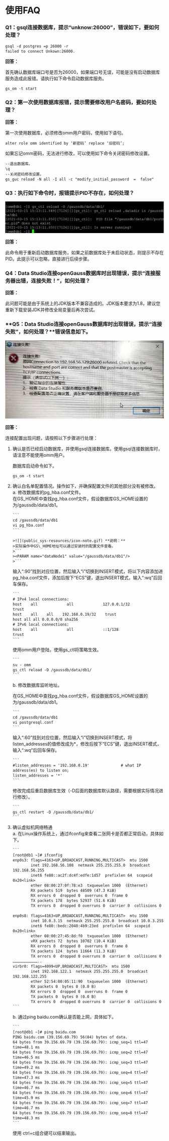 # 使用FAQ<a name="ZH-CN_TOPIC_0000001150545071"></a>

### **Q1：gsql连接数据库，提示“unknow:26000”，错误如下，要如何处理？**

```
gsql -d postgres =p 26000 -r
failed to connect Unkown:26000.
```

**回答：**

首先确认数据库端口号是否为26000，如果端口号无误，可能是没有启动数据库服务造成此报错。请执行如下命令启动数据库服务。

```
gs_om -t start
```

### **Q2：第一次使用数据库报错，提示需要修改用户名密码，要如何处理？**

**回答：**

第一次使用数据库，必须修改omm用户密码，使用如下语句。

```
alter role omm identified by ‘新密码’ replace ‘旧密码’;
```

如果忘记omm密码，无法进行修改，可以使用如下命令关闭密码修改设置。

```
--退出数据库。
\q
--关闭密码修改设置。
gs_guc reload -N all -I all -c "modify_initial_password  =  false" 
```

### **Q3：执行如下命令时，报错提示PID不存在，如何处理？**

![](figures/zh-cn_image_0000001103872542.png)

**回答：**

此命令用于重新启动数据库服务，如果之前数据库处于未启动状态，则提示不存在PID。此提示可以忽略，直接进行后续步骤。

### **Q4：Data Studio连接openGauss数据库时出现错误，提示“连接服务器出错，连接失败！”，如何处理？**

**回答：**

此问题可能是由于系统上的JDK版本不兼容造成的。JDK版本要求为1.8，建议您重新下载安装JDK并修改全局变量后再次尝试。

### **Q5：Data Studio连接openGauss数据库时出现错误，提示“连接失败”，如何处理？**错误信息如下。

![](figures/zh-cn_image_0000001104198936.png)

**回答：**

连接配置出现问题，请按照以下步骤进行处理：

1.  确认是否已经启动数据库，并使用gsql连接数据库。使用gsql连接数据库时，请注意不能使用omm用户。

    数据库启动命令如下。

    ```
    gs_om -t start
    ```

2.  确认白名单配置情况。操作如下，并确保配置文件的其他部分没有被修改。  
    a.  修改数据库的pg\_hba.conf文件。  
    在GS\_HOME中查找pg\_hba.conf文件，假设数据库GS\_HOME设置的为/gaussdb/data/db1。  

        ```
        cd /gaussdb/data/db1
        vi pg_hba.conf
        ```

        >![](public_sys-resources/icon-note.gif) **说明：** 
        >实际操作中GS\_HOME地址可以通过安装时的配置文件查看。
        >```
        ><PARAM name="dataNode1" value="/gaussdb/data/db1"/>
        >```

        
    输入“:90”找到对应位置，然后输入“i”切换到INSERT模式，将以下内容添加进pg\_hba.conf文件，添加后按下“ECS”键，退出INSERT模式，输入“:wq”后回车保存。  

        ```
        # IPv4 local connections:
        host    all             all             127.0.0.1/32            trust
        host    all    all    192.168.0.19/32    trust
        host all all 0.0.0.0/0 sha256
        # IPv6 local connections:
        host    all             all             ::1/128                 trust
        ```

    使用omm用户登陆，使用gs\_ctl将策略生效。  

        ```
        su - omm
        gs_ctl reload -D /gaussdb/data/db1/
        ```

    b.  修改数据库监听地址。

    在GS\_HOME中查找pg\_hba.conf文件，假设数据库GS\_HOME设置的为/gaussdb/data/db1。    

        ```
        cd /gaussdb/data/db1
        vi postgresql.conf
        ```

       
    输入“:60”找到对应位置，然后输入“i”切换到INSERT模式，将listen\_addresses的值修改成为\*，修改后按下“ECS”键，退出INSERT模式，输入“:wq”后回车保存。  

        ```
        #listen_addresses = '192.168.0.19'              # what IP address(es) to listen on;
        listen_addresses = '*'
        ```

    修改完成后重启数据库生效（-D后面的数据库默认路径，需要根据实际情况进行修改）。    

        ```
        gs_ctl restart -D /gaussdb/data/db1/
        ```


3.  确认虚拟机网络畅通  
    a.  在Linux操作系统上，通过ifconfig来查看二张网卡是否都正常启动，具体如下。

        ```
        [root@db1 ~]# ifconfig
        enp0s3: flags=4163<UP,BROADCAST,RUNNING,MULTICAST>  mtu 1500
                inet 192.168.56.108  netmask 255.255.255.0  broadcast 192.168.56.255
                inet6 fe80::ac2f:dc4f:edfe:1d57  prefixlen 64  scopeid 0x20<link>
                ether 08:00:27:0f:78:e3  txqueuelen 1000  (Ethernet)
                RX packets 519  bytes 48509 (47.3 KiB)
                RX errors 0  dropped 0  overruns 0  frame 0
                TX packets 178  bytes 52937 (51.6 KiB)
                TX errors 0  dropped 0 overruns 0  carrier 0  collisions 0
         
        enp0s8: flags=4163<UP,BROADCAST,RUNNING,MULTICAST>  mtu 1500
                inet 10.0.3.15  netmask 255.255.255.0  broadcast 10.0.3.255
                inet6 fe80::bedc:2040:4b9:23ed  prefixlen 64  scopeid 0x20<link>
                ether 08:00:27:45:8d:f0  txqueuelen 1000  (Ethernet)
                vRX packets 72  bytes 10702 (10.4 KiB)
                RX errors 0  dropped 0  overruns 0  frame 0
                TX packets 124  bytes 11664 (11.3 KiB)
                TX errors 0  dropped 0 overruns 0  carrier 0  collisions 0
        ……………………………..
        virbr0: flags=4099<UP,BROADCAST,MULTICAST>  mtu 1500
                inet 192.168.122.1  netmask 255.255.255.0  broadcast 192.168.122.255
                ether 52:54:00:05:11:90  txqueuelen 1000  (Ethernet)
                RX packets 0  bytes 0 (0.0 B)
                RX errors 0  dropped 0  overruns 0  frame 0
                TX packets 0  bytes 0 (0.0 B)
                TX errors 0  dropped 0 overruns 0  carrier 0  collisions 0
        ```

    b.  通过ping baidu.com确认是否能上网，具体如下。

        ```
        [root@db1 ~]# ping baidu.com
        PING baidu.com (39.156.69.79) 56(84) bytes of data.
        64 bytes from 39.156.69.79 (39.156.69.79): icmp_seq=1 ttl=47 time=48.1 ms
        64 bytes from 39.156.69.79 (39.156.69.79): icmp_seq=2 ttl=47 time=46.5 ms
        64 bytes from 39.156.69.79 (39.156.69.79): icmp_seq=3 ttl=47 time=49.2 ms
        64 bytes from 39.156.69.79 (39.156.69.79): icmp_seq=4 ttl=47 time=47.3 ms
        64 bytes from 39.156.69.79 (39.156.69.79): icmp_seq=5 ttl=47 time=46.7 ms
        64 bytes from 39.156.69.79 (39.156.69.79): icmp_seq=6 ttl=47 time=45.9 ms
        64 bytes from 39.156.69.79 (39.156.69.79): icmp_seq=7 ttl=47 time=46.7 ms
        64 bytes from 39.156.69.79 (39.156.69.79): icmp_seq=8 ttl=47 time=48.3 ms
        ```

    使用 ctrl+c组合键可以结束输出。



